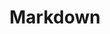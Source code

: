 ---
layout: tag-list
type: tag
title: Markdown
slug: markdown
category: devlog
sidebar: true
order: 1
description: >
   markdown 이것저것
---